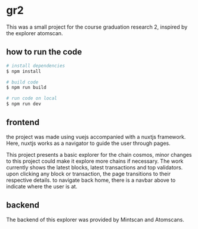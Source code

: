 # gr2

This was a small project for the course graduation research 2, inspired by the explorer atomscan.

## how to run the code

```bash
# install dependencies
$ npm install

# build code
$ npm run build

# run code on local
$ npm run dev
```

## frontend

the project was made using vuejs accompanied with a nuxtjs framework. Here, nuxtjs works as a navigator to guide the user through pages. 

This project presents a basic explorer for the chain cosmos, minor changes to this project could make it explore more chains if necessary. The work currently shows the latest blocks, latest transactions and top validators. upon clicking any block or transaction, the page transitions to their respective details. to navigate back home, there is a navbar above to indicate where the user is at.

## backend

The backend of this explorer was provided by Mintscan and Atomscans.


